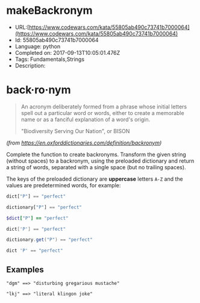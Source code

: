 # makeBackronym

 - URL:[https://www.codewars.com/kata/55805ab490c73741b7000064](https://www.codewars.com/kata/55805ab490c73741b7000064)
 - Id: 55805ab490c73741b7000064
 - Language: python
 - Completed on: 2017-09-13T10:05:01.476Z
 - Tags: Fundamentals,Strings
 - Description:
# back·ro·nym

> An acronym deliberately formed from a phrase whose initial letters spell out a particular word or words, either to create a memorable name or as a fanciful explanation of a word's origin.
> 
> "Biodiversity Serving Our Nation", or BISON

*(from https://en.oxforddictionaries.com/definition/backronym)*

Complete the function to create backronyms. Transform the given string (without spaces) to a backronym, using the preloaded dictionary and return a string of words, separated with a single space (but no trailing spaces).

The keys of the preloaded dictionary are **uppercase** letters `A-Z` and the values are predetermined words, for example:

```javascript
dict["P"] == "perfect"
```
```python
dictionary["P"] == "perfect"
```
```ruby
$dict["P"] == "perfect"
```
```csharp
dict['P'] == "perfect"
```
```java
dictionary.get("P") == "perfect"
```
```haskell
dict 'P' == "perfect"
```


## Examples

```
"dgm" ==> "disturbing gregarious mustache"

"lkj" ==> "literal klingon joke"
```
